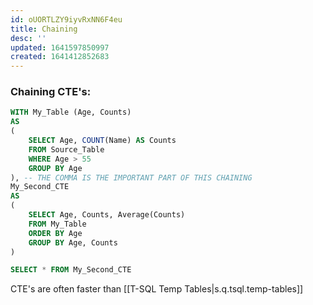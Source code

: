 ```yaml
---
id: oUORTLZY9iyvRxNN6F4eu
title: Chaining
desc: ''
updated: 1641597850997
created: 1641412852683
---
```


### Chaining CTE's:

```sql
WITH My_Table (Age, Counts)
AS
(
	SELECT Age, COUNT(Name) AS Counts
	FROM Source_Table
	WHERE Age > 55
	GROUP BY Age
), -- THE COMMA IS THE IMPORTANT PART OF THIS CHAINING
My_Second_CTE
AS
(
	SELECT Age, Counts, Average(Counts)
	FROM My_Table
	ORDER BY Age
	GROUP BY Age, Counts
)

SELECT * FROM My_Second_CTE

```

CTE's are often faster than [[T-SQL Temp Tables|s.q.tsql.temp-tables]]
